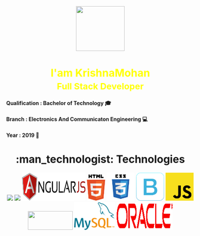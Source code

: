 <div align='center'>
 <img src="https://media.giphy.com/media/L61vTRWxdKA8KeMyS2/giphy.gif"  width='130px' height="120px">
 <h1 style="color:yellow"> I'am KrishnaMohan <br> <small>Full Stack Developer</small></h1>
   
 <div align="left">
    <h4>Qualification  : Bachelor of Technology &#127891;</h4>
    <h4>Branch : Electronics And Communicaton Engineering  &#128187;</h4>
    <h4>Year : 2019 &#128197;</h4>
    
 </div>
</div>

 <h1 align="center">:man_technologist: Technologies</h1>
 <div align="center">
     <img src="https://www.vectorlogo.zone/logos/java/java-ar21.svg">
     <img src="https://www.python.org/static/community_logos/python-logo-inkscape.svg" width="150px">
     <img src="./assets/angular.svg" height="75px" width="170px">
     <img src="./assets/html-5.svg" height="70px">
     <img src="./assets/css3.svg" height="75px">
     <img src="./assets/bootstrap-icon.svg" height="75px">
     <img src="./assets/javascript.svg" height="75px">
     <img src="https://static.djangoproject.com/img/logos/django-logo-positive.svg" height="50px" width="120px">
     <img src="./assets/mysql-7.svg" height="75px">
     <img src="./assets/oracle-logo.svg" height="75px" width="150px">
</div>

<!-- ![Java](https://img.shields.io/badge/-java-45b8d8?style=flat-square&logo=java&logoColor=white) -->
<!-- ![Python](https://img.shields.io/badge/-Python-blue?style=flat-square&logo=python&logoColor=white) -->
<!-- ![HTML5](https://img.shields.io/badge/-HTML5-E34F26?style=flat-square&logo=html5&logoColor=white) -->
<!-- ![CSS3](https://img.shields.io/badge/-CSS3-1572B6?style=flat-square&logo=css3) -->
<!-- ![JavaScript](https://img.shields.io/badge/-JavaScript-yellow?style=flat-rectangle&logo=javascript&logoColor=white)  -->
<!-- ![Bootstrap](https://img.shields.io/badge/-Bootstrap-563D7C?style=flat-square&logo=bootstrap) -->
<!-- ![npm](https://img.shields.io/badge/-NPM-CB3837?style=flat-square&logo=npm&logoColor=white) -->

<!-- ![Node.js](https://img.shields.io/badge/-Nodejs-43853d?style=flat-square&logo=Node.js&logoColor=white) -->
<!-- ![GitHub](https://img.shields.io/badge/-GitHub-181717?style=flat-square&logo=github&logoColor=white) -->

<!-- ![Angular](https://img.shields.io/badge/-Angular-red?style=flat-square&logo=angular&logoColor=white) -->

<!-- ![Spring](https://img.shields.io/badge/-Spring-green?style=flat-square&logo=spring&logoColor=white) -->
<!-- ### Imagination is more Important than Knowledge :brain: -->
<!--
**krishnamohan-code/krishnamohan-code** is a ✨ _special_ ✨ repository because its `README.md` (this file) appears on your GitHub profile.

Here are some ideas to get you started:

- 🔭 I’m currently working on ...
- 🌱 I’m currently learning ...
- 👯 I’m looking to collaborate on ...
- 🤔 I’m looking for help with ...
- 💬 Ask me about ...
- 📫 How to reach me: ...
- 😄 Pronouns: ...
- ⚡ Fun fact: ...
-->
